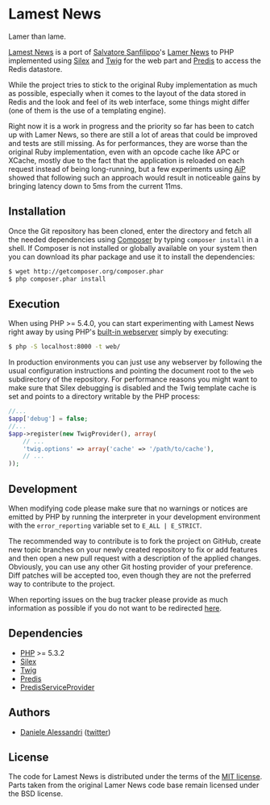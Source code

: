 Lamest News
===========

Lamer than lame.

[Lamest News](http://github.com/nrk/lamestnews) is a port of [Salvatore Sanfilippo](http://antirez.com)'s
[Lamer News](http://github.com/antirez/lamernews) to PHP implemented using [Silex](http://silex.sensiolabs.com)
and [Twig](http://twig.sensiolabs.org) for the web part and [Predis](http://github.com/nrk/predis) to
access the Redis datastore.

While the project tries to stick to the original Ruby implementation as much as possible, especially when
it comes to the layout of the data stored in Redis and the look and feel of its web interface, some things
might differ (one of them is the use of a templating engine).

Right now it is a work in progress and the priority so far has been to catch up with Lamer News, so
there are still a lot of areas that could be improved and tests are still missing. As for performances,
they are worse than the original Ruby implementation, even with an opcode cache like APC or XCache,
mostly due to the fact that the application is reloaded on each request instead of being long-running,
but a few experiments using [AiP](http://github.com/indeyets/appserver-in-php) showed that following
such an approach would result in noticeable gains by bringing latency down to 5ms from the current 11ms.


## Installation

Once the Git repository has been cloned, enter the directory and fetch all the needed dependencies using
[Composer](http://packagist.org/about-composer) by typing `composer install` in a shell. If Composer is
not installed or globally available on your system then you can download its phar package and use it to
install the dependencies:

```bash
$ wget http://getcomposer.org/composer.phar
$ php composer.phar install
```


## Execution

When using PHP >= 5.4.0, you can start experimenting with Lamest News right away by using PHP's
[built-in webserver](http://php.net/manual/en/features.commandline.webserver.php) simply by executing:

```bash
$ php -S localhost:8000 -t web/
```

In production environments you can just use any webserver by following the usual configuration
instructions and pointing the document root to the `web` subdirectory of the repository.
For performance reasons you might want to make sure that Silex debugging is disabled and the
Twig template cache is set and points to a directory writable by the PHP process:

```php
//...
$app['debug'] = false;
//...
$app->register(new TwigProvider(), array(
	// ...
    'twig.options' => array('cache' => '/path/to/cache'),
    // ...
));
```


## Development

When modifying code please make sure that no warnings or notices are emitted by PHP by running
the interpreter in your development environment with the `error_reporting` variable set to
`E_ALL | E_STRICT`.

The recommended way to contribute is to fork the project on GitHub, create new topic branches on
your newly created repository to fix or add features and then open a new pull request with a
description of the applied changes. Obviously, you can use any other Git hosting provider of your
preference. Diff patches will be accepted too, even though they are not the preferred way to
contribute to the project.

When reporting issues on the bug tracker please provide as much information as possible if you do
not want to be redirected [here](http://yourbugreportneedsmore.info/).


## Dependencies

- [PHP](http://www.php.net) >= 5.3.2
- [Silex](http://silex.sensiolabs.com)
- [Twig](http://twig.sensiolabs.com)
- [Predis](http://github.com/nrk/predis)
- [PredisServiceProvider](http://github.com/nrk/PredisServiceProvider)


## Authors

- [Daniele Alessandri](mailto:suppakilla@gmail.com) ([twitter](http://twitter.com/JoL1hAHN))


## License

The code for Lamest News is distributed under the terms of the [MIT license](LICENSE).
Parts taken from the original Lamer News code base remain licensed under the BSD license.
